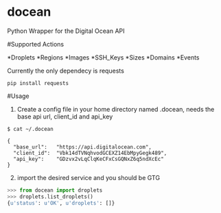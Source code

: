 docean
======

Python Wrapper for the Digital Ocean API

#Supported Actions

*Droplets
*Regions
*Images
*SSH_Keys
*Sizes
*Domains
*Events

Currently the only dependecy is requests

```
pip install requests
```

#Usage

1) Create a config file in your home directory named .docean, needs the base api url, client_id and api_key

```
$ cat ~/.docean

{
  "base_url":	"https://api.digitalocean.com",
  "client_id":	"Vbk14dTVNqhvodGCEXZ14EbMpyGegk489",
  "api_key":	"GDzvx2vLqClqKeCFxCsGQNxZ6q5ndXcEc"
}

```

2) import the desired service and you should be GTG 

```python
>>> from docean import droplets
>>> droplets.list_droplets()
{u'status': u'OK', u'droplets': []}
```
